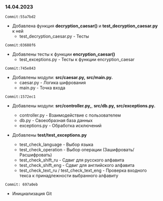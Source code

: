 ### 14.04.2023

```Commit:55a7bd2```

- Добавлена функция **decryption_caesar()** и **test_decryption_caesar.py** к ней
    * test_decryption_caesar.py - Тесты

```Commit:03608f6```

- Добавлены тесты к функции **encryption_caesar()**
    * test_exceptions.py - Тесты к функции encryption_caesar

```Commit:745e843```

- Добавлены модули: **src/caesar.py,** **src/main.py.**
    * caesar.py - Логика шифрования
    * main.py - Точка входа

```Commit:1572ec1```

- Добавлены модули: **src/controller.py,**, **src/db.py,** **src/exceptions.py.**
    * controller.py - Взаимодействие с пользователем
    * db.py - Своеобразная база данных
    * exceptions.py - Обработка исключений

- Добавлены **test/test_exceptions.py**
    * test_check_language - Выбор языка
    * test_check_operation - Выбор операции (Зашифровать/Расшифровать)
    * test_check_shift_ru - Сдвиг для русского алфавита
    * test_check_shift_eng - Сдвиг для английского алфавита
    * test_check_text_ru / test_check_text_eng - Проверка входного текса к принадлежности выбранного алфавиту

```Commit: 697a0eb```

- Инициализация Git
